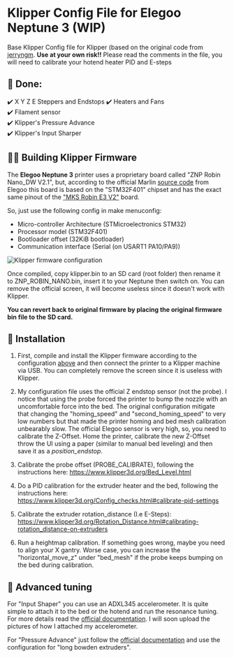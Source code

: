# Klipper Config File for Elegoo Neptune 3 (WIP)

Base Klipper Config file for Klipper (based on the original code from [jerryngm](https://github.com/jerryngm/Neptune-Elegoo3-Klipper). **Use at your own risk!!** Please read the comments in the file, you will need to calibrate your hotend heater PID and E-steps   

## 📄 **Done:**  
 ✔️ X Y Z E Steppers and Endstops 
 ✔️ Heaters and Fans  
 ✔️ Filament sensor  
 ✔️ Klipper's Pressure Advance  
 ✔️ Klipper's Input Sharper

## **👨‍🏫 Building Klipper Firmware**  
 
 The **Elegoo Neptune 3** printer uses a proprietary board called "ZNP Robin Nano_DW V2.1", but, according to the official Marlin [source code](https://github.com/NARUTOfzr/Neptune_3) from Elegoo this board is based on the "STM32F401" chipset and has the exact same pinout of the ["MKS Robin E3 V2"](https://github.com/NARUTOfzr/Neptune_3/blob/main/ZNP_F401_Marlin-V_1.0.3/Marlin/src/pins/stm32f4/pins_MKS_E3_V2.h) board.

 So, just use the following config in make menuconfig:
 - Micro-controller Architecture (STMicroelectronics STM32)
 - Processor model (STM32F401)
 - Bootloader offset (32KiB bootloader)
 - Communication interface (Serial (on USART1 PA10/PA9))
 
![Klipper firmware configuration](https://github.com/jerryngm/Neptune-Elegoo3-Klipper/raw/main/Klipper-Build-Settings.jpg)  

 Once compiled, copy klipper.bin to an SD card (root folder) then rename it to ZNP_ROBIN_NANO.bin, insert it to your Neptune then switch on. You can remove the official screen, it will become useless since it doesn't work with Klipper.
 
 **You can revert back to original firmware by placing the original firmware bin file to the SD card.**
 
 ## **🔧 Installation**  

 1) First, compile and install the Klipper firmware according to the configuration [above](https://github.com/bsas/Neptune-Elegoo3-Klipper#-building-klipper-firmware) and then connect the printer to a Klipper machine via USB. You can completely remove the screen since it is useless with Klipper.
 
 2) My configuration file uses the official Z endstop sensor (not the probe). I notice that using the probe forced the printer to bump the nozzle with an uncomfortable force into the bed. The original configuration mitigate that changing the "homing_speed" and "second_homing_speed" to very low numbers but that made the printer homing and bed mesh calibration unbearably slow. The official Elegoo sensor is very high, so, you need to calibrate the Z-Offset. Home the printer, calibrate the new Z-Offset throw the UI using a paper (similar to manual bed leveling) and then save it as a *position_endstop*.
 
 3) Calibrate the probe offset (PROBE_CALIBRATE), following the instructions here: https://www.klipper3d.org/Bed_Level.html
 
 4) Do a PID calibration for the extruder heater and the bed, following the instructions here: https://www.klipper3d.org/Config_checks.html#calibrate-pid-settings
 
 5) Calibrate the extruder rotation_distance (I.e E-Steps): https://www.klipper3d.org/Rotation_Distance.html#calibrating-rotation_distance-on-extruders
 
 6) Run a heightmap calibration. If something goes wrong, maybe you need to align your X gantry. Worse case, you can increase the "horizontal_move_z" under "bed_mesh" if the probe keeps bumping on the bed during calibration. 

 ## **🔧 Advanced tuning** 
 
 For "Input Shaper" you can use an ADXL345 accelerometer. It is quite simple to attach it to the bed or the hotend and run the resonance tuning. For more details read the [official documentation](https://www.klipper3d.org/Resonance_Compensation.html). I will soon upload the pictures of how I attached my accelerometer.
 
 For "Pressure Advance" just follow the [official documentation](https://www.klipper3d.org/Pressure_Advance.html) and use the configuration for "long bowden extruders".
